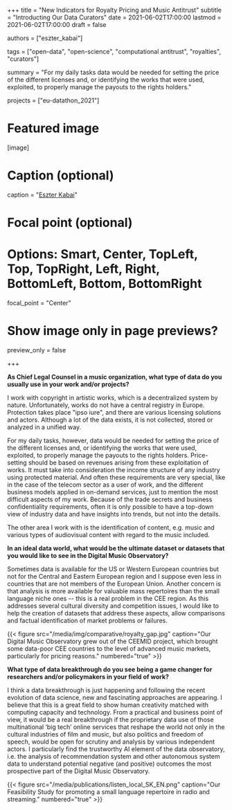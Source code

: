 +++
title = "New Indicators for Royalty Pricing and Music Antitrust"
subtitle = "Introducting Our Data Curators"
date = 2021-06-02T17:00:00
lastmod = 2021-06-02T17:00:00
draft = false

authors = ["eszter_kabai"]

tags = ["open-data", "open-science", "computational antitrust", "royalties", "curators"]

summary = "For my daily tasks data would be needed for setting the price of the different licenses and, or identifying the works that were used, exploited, to properly manage the payouts to the rights holders."

projects = ["eu-datathon_2021"]

# Featured image
[image]
  # Caption (optional)
  caption = "[Eszter Kabai](/author/eszter-kabai/)"

  # Focal point (optional)
  # Options: Smart, Center, TopLeft, Top, TopRight, Left, Right, BottomLeft, Bottom, BottomRight
  focal_point = "Center"

  # Show image only in page previews?
  preview_only = false

+++

**As Chief Legal Counsel in a music organization, what type of data do you usually use in your work and/or projects?**

I work with copyright in artistic works, which is a decentralized system by nature. Unfortunately, works do not have a central registry in Europe. Protection takes place "ipso iure", and there are various licensing solutions and actors. Although a lot of the data exists, it is not collected, stored or analyzed in a unified way. 

For my daily tasks, however, data would be needed for setting the price of the different licenses and, or identifying the works that were used, exploited, to properly manage the payouts to the rights holders. Price-setting should be based on revenues arising from these exploitation of works. It must take into consideration the income structure of any industry using protected material. And often these requirements are very special, like in the case of the telecom sector as a user of work, and the different business models applied in on-demand services, just to mention the most difficult aspects of my work.  Because of the trade secrets and business confidentiality requirements, often it is only possible to have a top-down view of industry data and have insights into trends, but not into the details. 

The other area I work with is the identification of content, e.g. music and various types of audiovisual content with regard to the music included.

**In an ideal data world, what would be the ultimate dataset or datasets that you would like to see in the Digital Music Observatory?** 

Sometimes data is available for the US or Western European countries but not for the Central and Eastern European region and I suppose even less in countries that are not members of the European Union. Another concern is that analysis is more available for valuable mass repertoires than the small language niche ones -- this is a real problem in the CEE region. As this addresses several cultural diversity and competition issues, I would like to help the creation of datasets that address these aspects, allow comparisons and factual identification of market problems or failures.

{{< figure src="/media/img/comparative/royalty_gap.jpg" caption="Our Digital Music Observatory grew out of the CEEMID project, which brought some data-poor CEE countries to the level of advanced music markets, particularly for pricing reasons." numbered="true" >}}

**What type of data breakthrough do you see being a game changer for researchers and/or policymakers in your field of work?**

I think a data breakthrough is just happening and following the recent evolution of data science, new and fascinating approaches are appearing. I believe that this is a great field to show human creativity matched with computing capacity and technology.  From a practical and business point of view, it would be a real breakthrough if the proprietary data use of those multinational ‘big tech’ online services that reshape the world not only in the cultural industries of film and music, but also politics and freedom of speech, would be open for scrutiny and analysis by various independent actors.  I particularly find the trustworthy AI element of the data observatory, i.e. the analysis of recommendation system and other autonomous system data to understand potential negative (and positive) outcomes the most prospective part of the Digital Music Observatory.

{{< figure src="/media/publications/listen_local_SK_EN.png" caption="Our Feasibility Study for promoting a small language repertoire in radio and streaming." numbered="true" >}}





